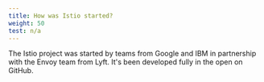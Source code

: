```yaml
---
title: How was Istio started?
weight: 50
test: n/a
---
```


The Istio project was started by teams from Google and IBM in partnership with the Envoy team from Lyft. It's been
developed fully in the open on GitHub.
